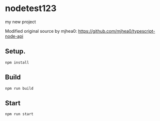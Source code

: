 # nodetest123

my new project

Modified original source by mjhea0: https://github.com/mjhea0/typescript-node-api

## Setup.

`npm install`

## Build

`npm run build`

## Start

`npm run start`





